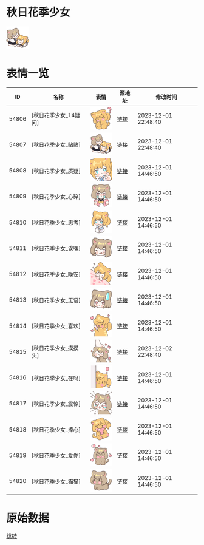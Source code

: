 # 秋日花季少女

<img src="./cover.png" height="60" alt="cover" />

# 表情一览

|ID|名称|表情|源地址|修改时间|
|----|----|----|----|----|
|54806|[秋日花季少女_14疑问]|<img src="./pic/054806_%5B秋日花季少女_14疑问%5D.png" height="60" alt="14疑问"/>|[链接](https://i0.hdslb.com/bfs/garb/9fbe45a89f81254986244004a13d32e4aa3745eb.png)|2023-12-01 22:48:40|
|54807|[秋日花季少女_贴贴]|<img src="./pic/054807_%5B秋日花季少女_贴贴%5D.png" height="60" alt="贴贴"/>|[链接](https://i0.hdslb.com/bfs/garb/f230e01e3766c81c68322b7fa3fb899b485a40af.png)|2023-12-01 22:48:40|
|54808|[秋日花季少女_质疑]|<img src="./pic/054808_%5B秋日花季少女_质疑%5D.png" height="60" alt="质疑"/>|[链接](https://i0.hdslb.com/bfs/garb/a68312491e4ccbb3bdcc129c894c6b26c30c033a.png)|2023-12-01 14:46:50|
|54809|[秋日花季少女_心碎]|<img src="./pic/054809_%5B秋日花季少女_心碎%5D.png" height="60" alt="心碎"/>|[链接](https://i0.hdslb.com/bfs/garb/cdad706acbd8ac44eb41591831802fbd1b3fa2c5.png)|2023-12-01 14:46:50|
|54810|[秋日花季少女_思考]|<img src="./pic/054810_%5B秋日花季少女_思考%5D.png" height="60" alt="思考"/>|[链接](https://i0.hdslb.com/bfs/garb/e2e01d42d429e297a1caf3d6cdcc9d2dba6e70ed.png)|2023-12-01 14:46:50|
|54811|[秋日花季少女_诶嘿]|<img src="./pic/054811_%5B秋日花季少女_诶嘿%5D.png" height="60" alt="诶嘿"/>|[链接](https://i0.hdslb.com/bfs/garb/dde095aa35291a5d7561a1297fe36793083afe2a.png)|2023-12-01 14:46:50|
|54812|[秋日花季少女_晚安]|<img src="./pic/054812_%5B秋日花季少女_晚安%5D.png" height="60" alt="晚安"/>|[链接](https://i0.hdslb.com/bfs/garb/0c3f7e701b20f6e90bdd1f31ab1ad1f5726ad5dc.png)|2023-12-01 14:46:50|
|54813|[秋日花季少女_无语]|<img src="./pic/054813_%5B秋日花季少女_无语%5D.png" height="60" alt="无语"/>|[链接](https://i0.hdslb.com/bfs/garb/e9f4df234d3f53d72264ca404ebd74d7d6c23ddb.png)|2023-12-01 14:46:50|
|54814|[秋日花季少女_喜欢]|<img src="./pic/054814_%5B秋日花季少女_喜欢%5D.png" height="60" alt="喜欢"/>|[链接](https://i0.hdslb.com/bfs/garb/5fca041e98599c0b411014e07c887b8dd832e805.png)|2023-12-01 14:46:50|
|54815|[秋日花季少女_摸摸头]|<img src="./pic/054815_%5B秋日花季少女_摸摸头%5D.png" height="60" alt="摸摸头"/>|[链接](https://i0.hdslb.com/bfs/garb/b5fb49fb085c6a43257af72482cb3b779bf18465.png)|2023-12-02 22:48:40|
|54816|[秋日花季少女_在吗]|<img src="./pic/054816_%5B秋日花季少女_在吗%5D.png" height="60" alt="在吗"/>|[链接](https://i0.hdslb.com/bfs/garb/6d06d29a3ac76db96be251eb07043f23c31ad650.png)|2023-12-01 14:46:50|
|54817|[秋日花季少女_震惊]|<img src="./pic/054817_%5B秋日花季少女_震惊%5D.png" height="60" alt="震惊"/>|[链接](https://i0.hdslb.com/bfs/garb/38ac48e23c63e08fc11b25afd22fd3945706a01e.png)|2023-12-01 14:46:50|
|54818|[秋日花季少女_捧心]|<img src="./pic/054818_%5B秋日花季少女_捧心%5D.png" height="60" alt="捧心"/>|[链接](https://i0.hdslb.com/bfs/garb/25dde4f20d98d2c191a1b1fc1b46b7e07dc0c029.png)|2023-12-01 14:46:50|
|54819|[秋日花季少女_爱你]|<img src="./pic/054819_%5B秋日花季少女_爱你%5D.png" height="60" alt="爱你"/>|[链接](https://i0.hdslb.com/bfs/garb/5e070be2635b7696cd903c39142e8e589096612e.png)|2023-12-01 14:46:50|
|54820|[秋日花季少女_猫猫]|<img src="./pic/054820_%5B秋日花季少女_猫猫%5D.png" height="60" alt="猫猫"/>|[链接](https://i0.hdslb.com/bfs/garb/2fbf2954c46752cec819cc24d06465de6f1602d3.png)|2023-12-01 14:46:50|

# 原始数据

[跳转](./raw.json)

